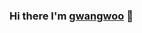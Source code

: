 ### Hi there I'm [gwangwoo](https://github.com/gwangwoo) 👋

<!--
**gwangwoo/gwangwoo** is a ✨ _special_ ✨ repository because its `README.md` (this file) appears on your GitHub profile.
[![naverblog](https://img.shields.io/badge/naverblog-badge?style=flat-square&logo=Blogger&logoColor=white)](http://blog.naver.com/rhkddn5161)

![{}'s github stats](https://github-readme-stats.vercel.app/api?username=gwangwoo&show_icons=true&&theme=dracula&count_private=true)
![Top Langs](https://github-readme-stats.vercel.app/api/top-langs/?username=gwangwoo&layout=compact&hide=csharp)
[![SolvedAC tier](http://mazassumnida.wtf/api/v2/generate_badge?boj=gguu)](https://solved.ac/{})

